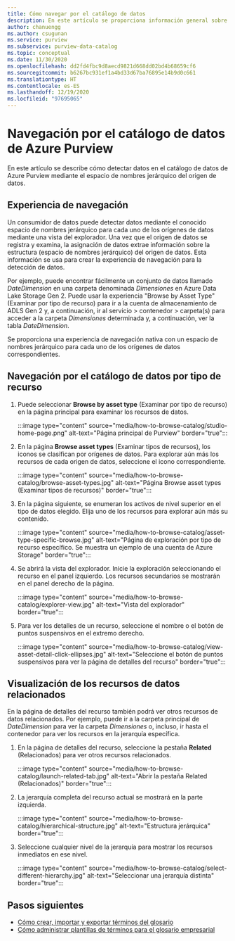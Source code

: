 ```yaml
---
title: Cómo navegar por el catálogo de datos
description: En este artículo se proporciona información general sobre cómo navegar por el catálogo de datos de Azure Purview en función del tipo de recurso.
author: chanuengg
ms.author: csugunan
ms.service: purview
ms.subservice: purview-data-catalog
ms.topic: conceptual
ms.date: 11/30/2020
ms.openlocfilehash: dd2fd4fbc9d8aecd9821d668dd02bd4b68659cf6
ms.sourcegitcommit: b6267bc931ef1a4bd33d67ba76895e14b9d0c661
ms.translationtype: HT
ms.contentlocale: es-ES
ms.lasthandoff: 12/19/2020
ms.locfileid: "97695065"
---
```

# <a name="browse-the-azure-purview-data-catalog"></a>Navegación por el catálogo de datos de Azure Purview

En este artículo se describe cómo detectar datos en el catálogo de datos de Azure Purview mediante el espacio de nombres jerárquico del origen de datos.

## <a name="browse-experience"></a>Experiencia de navegación

Un consumidor de datos puede detectar datos mediante el conocido espacio de nombres jerárquico para cada uno de los orígenes de datos mediante una vista del explorador. Una vez que el origen de datos se registra y examina, la asignación de datos extrae información sobre la estructura (espacio de nombres jerárquico) del origen de datos. Esta información se usa para crear la experiencia de navegación para la detección de datos.

Por ejemplo, puede encontrar fácilmente un conjunto de datos llamado *DateDimension* en una carpeta denominada *Dimensiones* en Azure Data Lake Storage Gen 2. Puede usar la experiencia "Browse by Asset Type" (Examinar por tipo de recurso) para ir a la cuenta de almacenamiento de ADLS Gen 2 y, a continuación, ir al servicio > contenedor > carpeta(s) para acceder a la carpeta *Dimensiones* determinada y, a continuación, ver la tabla *DateDimension*.

Se proporciona una experiencia de navegación nativa con un espacio de nombres jerárquico para cada uno de los orígenes de datos correspondientes.

## <a name="browse-the-data-catalog-by-asset-type"></a>Navegación por el catálogo de datos por tipo de recurso

1. Puede seleccionar **Browse by asset type** (Examinar por tipo de recurso) en la página principal para examinar los recursos de datos.

    :::image type="content" source="media/how-to-browse-catalog/studio-home-page.png" alt-text="Página principal de Purview" border="true":::

1. En la página **Browse asset types** (Examinar tipos de recursos), los iconos se clasifican por orígenes de datos. Para explorar aún más los recursos de cada origen de datos, seleccione el icono correspondiente.

    :::image type="content" source="media/how-to-browse-catalog/browse-asset-types.jpg" alt-text="Página Browse asset types (Examinar tipos de recursos)" border="true":::

1. En la página siguiente, se enumeran los activos de nivel superior en el tipo de datos elegido. Elija uno de los recursos para explorar aún más su contenido.

    :::image type="content" source="media/how-to-browse-catalog/asset-type-specific-browse.jpg" alt-text="Página de exploración por tipo de recurso específico. Se muestra un ejemplo de una cuenta de Azure Storage" border="true":::

1. Se abrirá la vista del explorador. Inicie la exploración seleccionando el recurso en el panel izquierdo. Los recursos secundarios se mostrarán en el panel derecho de la página.

    :::image type="content" source="media/how-to-browse-catalog/explorer-view.jpg" alt-text="Vista del explorador" border="true":::

1. Para ver los detalles de un recurso, seleccione el nombre o el botón de puntos suspensivos en el extremo derecho.

    :::image type="content" source="media/how-to-browse-catalog/view-asset-detail-click-ellipses.jpg" alt-text="Seleccione el botón de puntos suspensivos para ver la página de detalles del recurso" border="true":::

## <a name="view-related-data-assets"></a>Visualización de los recursos de datos relacionados

En la página de detalles del recurso también podrá ver otros recursos de datos relacionados. Por ejemplo, puede ir a la carpeta principal de *DateDimension* para ver la carpeta *Dimensiones* o, incluso, ir hasta el contenedor para ver los recursos en la jerarquía específica.

1. En la página de detalles del recurso, seleccione la pestaña **Related** (Relacionados) para ver otros recursos relacionados.

    :::image type="content" source="media/how-to-browse-catalog/launch-related-tab.jpg" alt-text="Abrir la pestaña Related (Relacionados)" border="true":::

1. La jerarquía completa del recurso actual se mostrará en la parte izquierda.

    :::image type="content" source="media/how-to-browse-catalog/hierarchical-structure.jpg" alt-text="Estructura jerárquica" border="true":::

1. Seleccione cualquier nivel de la jerarquía para mostrar los recursos inmediatos en ese nivel.

    :::image type="content" source="media/how-to-browse-catalog/select-different-hierarchy.jpg" alt-text="Seleccionar una jerarquía distinta" border="true":::

## <a name="next-steps"></a>Pasos siguientes

- [Cómo crear, importar y exportar términos del glosario](how-to-create-import-export-glossary.md)
- [Cómo administrar plantillas de términos para el glosario empresarial](how-to-manage-term-templates.md)
